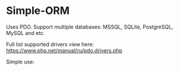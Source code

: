 # Simple-ORM

Uses PDO. Support multiple databases: MSSQL, SQLite, PostgreSQL, MySQL and etc.

Full list supported drivers view here:
https://www.php.net/manual/ru/pdo.drivers.php

Simple use: 
